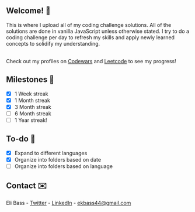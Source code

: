 <h2>Welcome! 👋</h2>
This is where I upload all of my coding challenge solutions. All of the solutions are done in vanilla JavaScript unless otherwise stated. I try to do a coding challenge per day to refresh my skills and apply newly learned concepts to solidify my understanding.
<br/><br/>

Check out my profiles on [Codewars](https://www.codewars.com/users/HiJustEli) and [Leetcode](https://leetcode.com/EliKeith404/) to see my progress!

<!-- MILESTONES -->
<h2>Milestones 🏅</h2>

- [x] 1 Week streak
- [x] 1 Month streak
- [x] 3 Month streak
- [ ] 6 Month streak
- [ ] 1 Year streak!

<!-- TO-DO -->
<h2>To-do 📒</h2>

- [x] Expand to different languages
- [x] Organize into folders based on date
- [ ] Organize into folders based on language

<!-- CONTACT -->
<h2>Contact ✉️</h2>

Eli Bass - [Twitter](https://twitter.com/EliKeith404) - [LinkedIn](https://www.linkedin.com/in/elikeith404/) - [ekbass44@gmail.com](ekbass44@gmail.com)